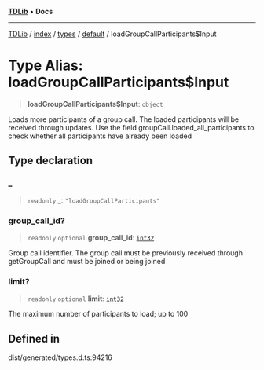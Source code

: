 [**TDLib**](../../../../../../README.md) • **Docs**

***

[TDLib](../../../../../../modules.md) / [index](../../../../../README.md) / [types](../../../README.md) / [default](../README.md) / loadGroupCallParticipants$Input

# Type Alias: loadGroupCallParticipants$Input

> **loadGroupCallParticipants$Input**: `object`

Loads more participants of a group call. The loaded participants will be received through updates. Use the field groupCall.loaded_all_participants to check whether all participants have already been loaded

## Type declaration

### \_

> `readonly` **\_**: `"loadGroupCallParticipants"`

### group\_call\_id?

> `readonly` `optional` **group\_call\_id**: [`int32`](int32.md)

Group call identifier. The group call must be previously received through getGroupCall and must be joined or being joined

### limit?

> `readonly` `optional` **limit**: [`int32`](int32.md)

The maximum number of participants to load; up to 100

## Defined in

dist/generated/types.d.ts:94216
